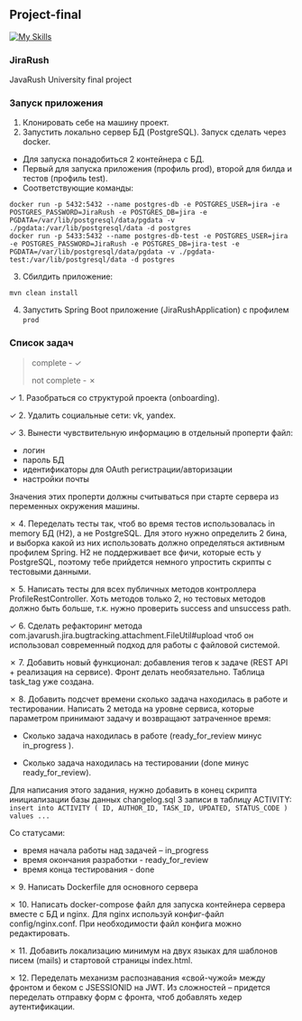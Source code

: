 ## Project-final
[![My Skills](https://skillicons.dev/icons?i=idea,java,postgres,hibernate,maven,html,spring,docker)](https://skillicons.dev)

### JiraRush

JavaRush University final project

### Запуск приложения

1. Клонировать себе на машину проект.
2. Запустить локально сервер БД (PostgreSQL). Запуск сделать через docker.
- Для запуска понадобиться 2 контейнера с БД. 
- Первый для запуска приложения (профиль prod), второй для билда и тестов (профиль test). 
- Соответствующие команды:
```
docker run -p 5432:5432 --name postgres-db -e POSTGRES_USER=jira -e POSTGRES_PASSWORD=JiraRush -e POSTGRES_DB=jira -e PGDATA=/var/lib/postgresql/data/pgdata -v ./pgdata:/var/lib/postgresql/data -d postgres
docker run -p 5433:5432 --name postgres-db-test -e POSTGRES_USER=jira -e POSTGRES_PASSWORD=JiraRush -e POSTGRES_DB=jira-test -e PGDATA=/var/lib/postgresql/data/pgdata -v ./pgdata-test:/var/lib/postgresql/data -d postgres
```
3. Сбилдить приложение: 
```
mvn clean install
```
4. Запустить Spring Boot приложение (JiraRushApplication) с профилем `prod`

### Список задач 
> complete - &check;
> 
> not complete - &cross;

&check; 1. Разобраться со структурой проекта (onboarding).

&check; 2. Удалить социальные сети: vk, yandex.

&check; 3. Вынести чувствительную информацию в отдельный проперти файл:
   - логин
   - пароль БД
   - идентификаторы для OAuth регистрации/авторизации
   - настройки почты
   
Значения этих проперти должны считываться при старте сервера из переменных окружения машины.

&cross; 4. Переделать тесты так, чтоб во время тестов использовалась in memory БД (H2), а не PostgreSQL. Для этого нужно определить 2 бина, и выборка какой из них использовать должно определяться активным профилем Spring. H2 не поддерживает все фичи, которые есть у PostgreSQL, поэтому тебе прийдется немного упростить скрипты с тестовыми данными.

&cross; 5. Написать тесты для всех публичных методов контроллера ProfileRestController. Хоть методов только 2, но тестовых методов должно быть больше, т.к. нужно проверить success and unsuccess path.

&check; 6. Сделать рефакторинг метода com.javarush.jira.bugtracking.attachment.FileUtil#upload чтоб он использовал современный подход для работы с файловой системой.

&cross; 7. Добавить новый функционал: добавления тегов к задаче (REST API + реализация на сервисе). Фронт делать необязательно. Таблица task_tag уже создана.

&cross; 8. Добавить подсчет времени сколько задача находилась в работе и тестировании. Написать 2 метода на уровне сервиса, которые параметром принимают задачу и возвращают затраченное время:
        
- Сколько задача находилась в работе (ready_for_review минус in_progress ).
        
- Сколько задача находилась на тестировании (done минус ready_for_review).

Для написания этого задания, нужно добавить в конец скрипта инициализации базы данных changelog.sql 3 записи в таблицу ACTIVITY:
`insert into ACTIVITY ( ID, AUTHOR_ID, TASK_ID, UPDATED, STATUS_CODE ) values ...`

Со статусами:
- время начала работы над задачей – in_progress
- время окончания разработки - ready_for_review
- время конца тестирования - done

&cross; 9. Написать Dockerfile для основного сервера

&cross; 10. Написать docker-compose файл для запуска контейнера сервера вместе с БД и nginx. Для nginx используй конфиг-файл config/nginx.conf. При необходимости файл конфига можно редактировать.

&cross; 11. Добавить локализацию минимум на двух языках для шаблонов писем (mails) и стартовой страницы index.html.

&cross; 12. Переделать механизм распознавания «свой-чужой» между фронтом и беком с JSESSIONID на JWT. Из сложностей – придется переделать отправку форм с фронта, чтоб добавлять хедер аутентификации.